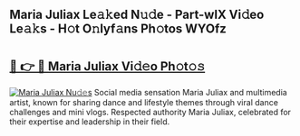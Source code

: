 ## Maria Juliax Le𝚊𝚔ed N𝚞𝚍e - Part-wlX Vi𝚍eo Le𝚊𝚔s - H𝚘t O𝚗lyf𝚊ns Ph𝚘tos WYOfz

# <h2><a href="http://hf1i6dw.feru.top/?c=Maria+Juliax">🔗 👉 🔴 Maria Juliax Vi𝚍𝚎o Ph𝚘t𝚘𝚜</a></h2>

[![Maria Juliax Nu𝚍𝚎s](https://i.imgur.com/0TWrTi3.gif)](http://hf1i6dw.feru.top/?c=Maria+Juliax)
Social media sensation Maria Juliax and multimedia artist, known for sharing dance and lifestyle themes through viral dance challenges and mini vlogs. Respected authority Maria Juliax, celebrated for their expertise and leadership in their field. 
